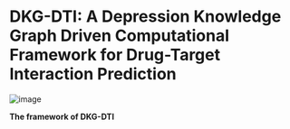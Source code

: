 <h1>DKG-DTI: A Depression Knowledge Graph Driven Computational Framework for Drug-Target Interaction Prediction</h1>

![image](https://github.com/user-attachments/assets/d129ec75-6144-48c8-acfe-f7e10a85a6cb)


**The framework of DKG-DTI**
